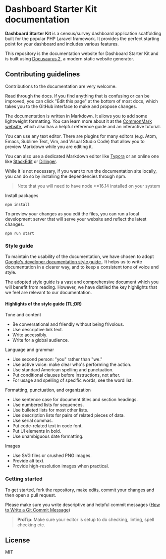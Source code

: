 # Dashboard Starter Kit documentation

**Dashboard Starter Kit** is a census/survey dashboard application scaffolding built for the popular PHP Laravel framework. It provides the perfect starting point for your dashboard and includes various features.

This repository is the documentation website for Dashboard Starter Kit and is built using [Docusaurus 2](https://docusaurus.io/), a modern static website generator.

## Contributing guidelines

Contributions to the documentation are very welcome.

Read through the docs. If you find anything that is confusing or can be improved, you can click "Edit this page" at the bottom of most docs, which takes you to the GitHub interface to make and propose changes.

The documentation is written in Markdown. It allows you to add some lightweight formatting. You can learn more about it at the [CommonMark website](https://commonmark.org/), which also has a helpful reference guide and an interactive tutorial.

You can use any text editor. There are plugins for many editors (e.g. Atom, Emacs, Sublime Text, Vim, and Visual Studio Code) that allow you to preview Markdown while you are editing it.

You can also use a dedicated Markdown editor like [Typora](https://typora.io/) or an online one like [StackEdit](https://stackedit.io/editor) or [Dillinger](http://dillinger.io/).

While it is not necessary, if you want to run the documentation site locally, you can do so by installing the dependencies through npm.

> Note that you will need to have node >=16.14 installed on your system

Install packages
```
npm install
```

To preview your changes as you edit the files, you can run a local development server that will serve your website and reflect the latest changes.

```
npm run start
```

### Style guide

To maintain the usability of the documentation, we have chosen to adopt [Google's developer documentation style guide
](https://developers.google.com/style). It helps us to write documentation in a clearer way, and to keep a consistent tone of voice and style.

The adopted style guide is a vast and comprehensive document which you will benefit from reading. However, we have distiled the key highlights that we feel are relevant to our documentation.


#### Highlights of the style guide (TL;DR)

Tone and content
- Be conversational and friendly without being frivolous.
- Use descriptive link text.
- Write accessibly.
- Write for a global audience.

Language and grammar
- Use second person: "you" rather than "we."
- Use active voice: make clear who's performing the action.
- Use standard American spelling and punctuation.
- Put conditional clauses before instructions, not after.
- For usage and spelling of specific words, see the word list.

Formatting, punctuation, and organization
- Use sentence case for document titles and section headings.
- Use numbered lists for sequences.
- Use bulleted lists for most other lists.
- Use description lists for pairs of related pieces of data.
- Use serial commas.
- Put code-related text in code font.
- Put UI elements in bold.
- Use unambiguous date formatting.

Images
- Use SVG files or crushed PNG images.
- Provide alt text.
- Provide high-resolution images when practical.


### Getting started

To get started, fork the repository, make edits, commit your changes and then open a pull request.

Please make sure you write descriptive and helpful commit messages ([How to Write a Git Commit Message](https://cbea.ms/git-commit/))

> **ProTip**: Make sure your editor is setup to do checking, linting, spell checking etc.

## License

MIT